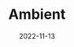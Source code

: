 ---
layout: page
title: "Ambient"
description: "Analyze customer service calls to get an overview of your service quality and effectiveness."
date: 2022-11-13
redirect: "https://devpost.com/software/ambient-5xmhgo"
img: "assets/img/ambient.png"
---